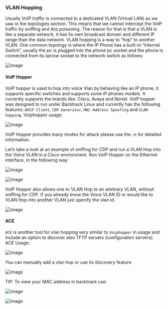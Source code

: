 ### VLAN Hopping

Usually VoIP traffic is connected to a dedicated VLAN (Virtual LAN) as we saw in the topologies section. This means that we cannot intercept the VoIP traffic by sniffing and Arp poisoning. The reason for that is that a VLAN is like a separate network, it has its own broadcast domain and different IP range than the data network. VLAN hopping is a way to “hop” to another VLAN. One common topology is where the IP Phone has a built-in “Internal Switch”, usually the pc is plugged into the phone pc socket and the phone is connected from its lan/sw socket to the network switch as follows: 

![image](https://user-images.githubusercontent.com/48615614/204712262-c527445e-2e54-491e-a2bb-91eaa2d254f2.png)

#### VoIP Hopper
VoIP hopper is used to hop into voice Vlan by behaving like an IP phone, it supports specific switches and supports some IP phones models. It currently supports the brands like: Cisco, Avaya and Nortel. VoIP hopper was designed to run under Backtrack Linux and currently has the following features: `DHCP Client`, `CDP Generator`, `MAC Address Spoofing` and `VLAN hopping`. Voiphopper usage: 

![image](https://user-images.githubusercontent.com/48615614/204712317-0dcebe2b-b787-4253-8b36-1abc89196379.png)

VoIP Hopper provides many modes for attack please use the `–h` for detailed information.

Let’s take a look at an example of sniffing for CDP and run a VLAN Hop into the Voice VLAN in a Cisco environment. Run VoIP Hopper on the Ethernet interface, in the following way: 

![image](https://user-images.githubusercontent.com/48615614/204712511-69c9f322-7e74-4667-be02-d38dae3f218b.png)

![image](https://user-images.githubusercontent.com/48615614/204712540-c2f2761c-050a-4d86-9fa6-dca2134a900e.png)

VoIP Hopper also allows one to VLAN Hop to an arbitrary VLAN, without sniffing for CDP. If you already know the Voice VLAN ID or would like to VLAN Hop into another VLAN just specify the vlan id. 

![image](https://user-images.githubusercontent.com/48615614/204712619-c14560db-92ce-4b88-8d24-a0e70be5a48b.png)

#### ACE
`ACE` is another tool for vlan hopping very similar to `Voiphopper` in usage and include an option to discover also TFTP servers (configuration servers). ACE Usage:

![image](https://user-images.githubusercontent.com/48615614/204712661-bfac6db0-2bf1-40c8-9f19-a43f780032dc.png)

You can manually add a vlan hop or use its discovery feature 

![image](https://user-images.githubusercontent.com/48615614/204712804-ff0c46cd-a227-45cc-8a50-b4c18a778c84.png)

TIP: To view your MAC address in backtrack use: 

![image](https://user-images.githubusercontent.com/48615614/204712842-77c33f78-322a-4793-9bcc-379eba69b520.png)

![image](https://user-images.githubusercontent.com/48615614/204712993-a16eb507-858c-49ca-82a4-c407310f0b8f.png)
